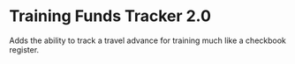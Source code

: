 # Training Funds Tracker 2.0

Adds the ability to track a travel advance for training much like a checkbook register.
